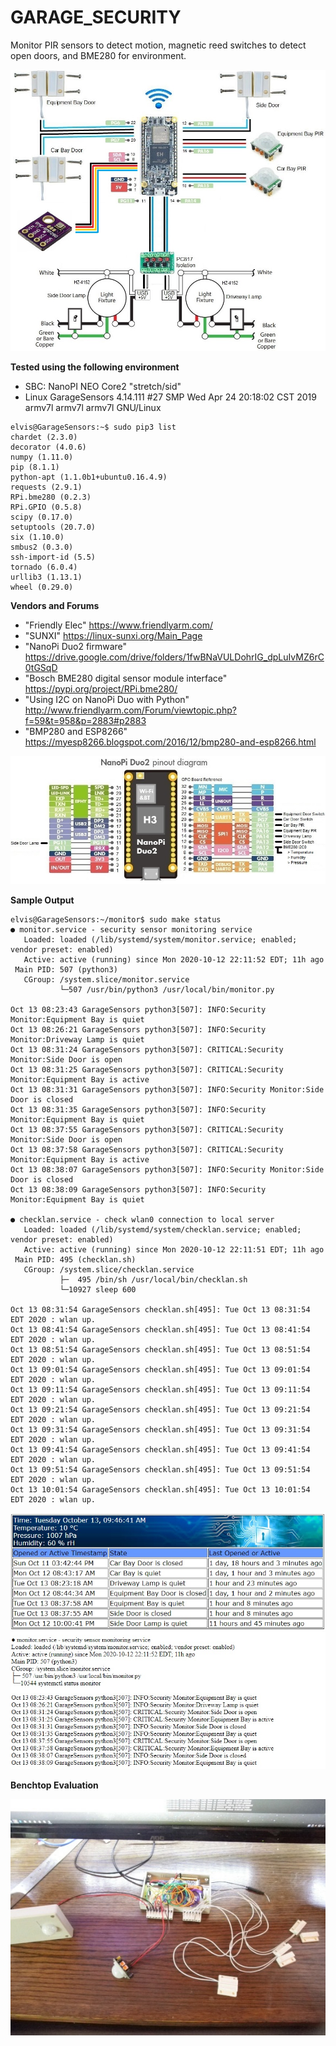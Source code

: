 # GARAGE_SECURITY
Monitor PIR sensors to detect motion, magnetic reed switches to detect open doors, and BME280 for environment.

![Deployment on NanoPI NEO Duo2](https://github.com/newfoundlandplucky/GARAGE_SECURITY/blob/master/documentation/Deployment.jpg?raw=true)

**Tested using the following environment**
* SBC: NanoPI NEO Core2 "stretch/sid"
* Linux GarageSensors 4.14.111 #27 SMP Wed Apr 24 20:18:02 CST 2019 armv7l armv7l armv7l GNU/Linux

```
elvis@GarageSensors:~$ sudo pip3 list
chardet (2.3.0)
decorator (4.0.6)
numpy (1.11.0)
pip (8.1.1)
python-apt (1.1.0b1+ubuntu0.16.4.9)
requests (2.9.1)
RPi.bme280 (0.2.3)
RPi.GPIO (0.5.8)
scipy (0.17.0)
setuptools (20.7.0)
six (1.10.0)
smbus2 (0.3.0)
ssh-import-id (5.5)
tornado (6.0.4)
urllib3 (1.13.1)
wheel (0.29.0)
```

**Vendors and Forums**
* "Friendly Elec" https://www.friendlyarm.com/
* "SUNXI" https://linux-sunxi.org/Main_Page
* "NanoPi Duo2 firmware" https://drive.google.com/drive/folders/1fwBNaVULDohrIG_dpLuIvMZ6rC0tGSqD
* "Bosch BME280 digital sensor module interface" https://pypi.org/project/RPi.bme280/
* "Using I2C on NanoPi Duo with Python" http://www.friendlyarm.com/Forum/viewtopic.php?f=59&t=958&p=2883#p2883
* "BMP280 and ESP8266" https://myesp8266.blogspot.com/2016/12/bmp280-and-esp8266.html

![NanoPi NEO Core2 Pinout](https://github.com/newfoundlandplucky/GARAGE_SECURITY/blob/master/documentation/NanoPi_Duo2.jpg?raw=true)

**Sample Output**

```
elvis@GarageSensors:~/monitor$ sudo make status
● monitor.service - security sensor monitoring service
   Loaded: loaded (/lib/systemd/system/monitor.service; enabled; vendor preset: enabled)
   Active: active (running) since Mon 2020-10-12 22:11:52 EDT; 11h ago
 Main PID: 507 (python3)
   CGroup: /system.slice/monitor.service
           └─507 /usr/bin/python3 /usr/local/bin/monitor.py

Oct 13 08:23:43 GarageSensors python3[507]: INFO:Security Monitor:Equipment Bay is quiet
Oct 13 08:26:21 GarageSensors python3[507]: INFO:Security Monitor:Driveway Lamp is quiet
Oct 13 08:31:24 GarageSensors python3[507]: CRITICAL:Security Monitor:Side Door is open
Oct 13 08:31:25 GarageSensors python3[507]: CRITICAL:Security Monitor:Equipment Bay is active
Oct 13 08:31:31 GarageSensors python3[507]: INFO:Security Monitor:Side Door is closed
Oct 13 08:31:35 GarageSensors python3[507]: INFO:Security Monitor:Equipment Bay is quiet
Oct 13 08:37:55 GarageSensors python3[507]: CRITICAL:Security Monitor:Side Door is open
Oct 13 08:37:58 GarageSensors python3[507]: CRITICAL:Security Monitor:Equipment Bay is active
Oct 13 08:38:07 GarageSensors python3[507]: INFO:Security Monitor:Side Door is closed
Oct 13 08:38:09 GarageSensors python3[507]: INFO:Security Monitor:Equipment Bay is quiet

● checklan.service - check wlan0 connection to local server
   Loaded: loaded (/lib/systemd/system/checklan.service; enabled; vendor preset: enabled)
   Active: active (running) since Mon 2020-10-12 22:11:51 EDT; 11h ago
 Main PID: 495 (checklan.sh)
   CGroup: /system.slice/checklan.service
           ├─  495 /bin/sh /usr/local/bin/checklan.sh
           └─10927 sleep 600

Oct 13 08:31:54 GarageSensors checklan.sh[495]: Tue Oct 13 08:31:54 EDT 2020 : wlan up.
Oct 13 08:41:54 GarageSensors checklan.sh[495]: Tue Oct 13 08:41:54 EDT 2020 : wlan up.
Oct 13 08:51:54 GarageSensors checklan.sh[495]: Tue Oct 13 08:51:54 EDT 2020 : wlan up.
Oct 13 09:01:54 GarageSensors checklan.sh[495]: Tue Oct 13 09:01:54 EDT 2020 : wlan up.
Oct 13 09:11:54 GarageSensors checklan.sh[495]: Tue Oct 13 09:11:54 EDT 2020 : wlan up.
Oct 13 09:21:54 GarageSensors checklan.sh[495]: Tue Oct 13 09:21:54 EDT 2020 : wlan up.
Oct 13 09:31:54 GarageSensors checklan.sh[495]: Tue Oct 13 09:31:54 EDT 2020 : wlan up.
Oct 13 09:41:54 GarageSensors checklan.sh[495]: Tue Oct 13 09:41:54 EDT 2020 : wlan up.
Oct 13 09:51:54 GarageSensors checklan.sh[495]: Tue Oct 13 09:51:54 EDT 2020 : wlan up.
Oct 13 10:01:54 GarageSensors checklan.sh[495]: Tue Oct 13 10:01:54 EDT 2020 : wlan up.
```

![Web Interface](https://github.com/newfoundlandplucky/GARAGE_SECURITY/blob/master/documentation/WebInterface.jpg?raw=true)

**Benchtop Evaluation**

![Benchtop Evaluation](https://github.com/newfoundlandplucky/GARAGE_SECURITY/blob/master/documentation/BenchTest.jpg?raw=true)
